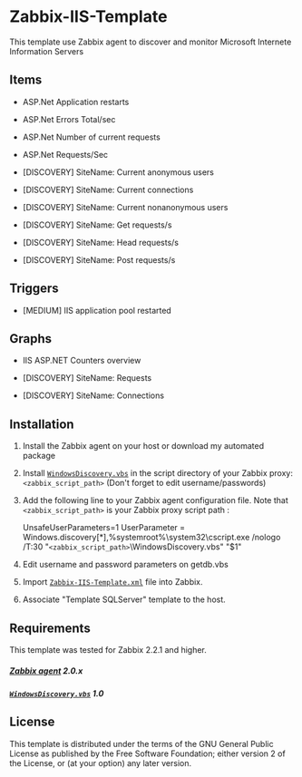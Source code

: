 Zabbix-IIS-Template
=================

This template use Zabbix agent to discover and monitor Microsoft Internete Information Servers

Items
-----

  *  ASP.Net Application restarts
  *  ASP.Net Errors Total/sec
  *  ASP.Net Number of current requests
  *  ASP.Net Requests/Sec
  
  *  [DISCOVERY] SiteName: Current anonymous users
  *  [DISCOVERY] SiteName: Current connections
  *  [DISCOVERY] SiteName: Current nonanonymous users
  *  [DISCOVERY] SiteName: Get requests/s
  *  [DISCOVERY] SiteName: Head requests/s
  *  [DISCOVERY] SiteName: Post requests/s

Triggers
--------

  *  [MEDIUM] IIS application pool restarted

Graphs
------

  *  IIS ASP.NET Counters overview 

  *  [DISCOVERY] SiteName: Requests
  *  [DISCOVERY] SiteName: Connections

Installation
------------

1. Install the Zabbix agent on your host or download my automated package
2. Install [`WindowsDiscovery.vbs`](https://github.com/gcaracuel/Zabbix_Templates/blob/master/Windows%20Systems/WindowsDiscovery.vbs)  in the script directory of your Zabbix proxy: `<zabbix_script_path>`  (Don't forget to edit username/passwords)
3. Add the following line to your Zabbix agent configuration file. Note that `<zabbix_script_path>` is your Zabbix proxy script path :

    UnsafeUserParameters=1
    UserParameter = Windows.discovery[*],%systemroot%\system32\cscript.exe /nologo /T:30 "`<zabbix_script_path>`\WindowsDiscovery.vbs" "$1"

4. Edit username and password parameters on getdb.vbs
5. Import [`Zabbix-IIS-Template.xml`](https://github.com/gcaracuel/Zabbix_Templates/blob/master/Windows%20Systems/Internet%20Information%20Services/Zabbix-IIS-Template.xml) file into Zabbix.
6. Associate "Template SQLServer" template to the host.


Requirements
------------

This template was tested for Zabbix 2.2.1 and higher.

##### [Zabbix agent](http://www.zabbix.com) 2.0.x
##### [`WindowsDiscovery.vbs`](https://github.com/gcaracuel/Zabbix_Templates/blob/master/Windows%20Systems/WindowsDiscovery.vbs) 1.0

License
-------

This template is distributed under the terms of the GNU General Public License as published by the Free Software Foundation; either version 2 of the  License, or (at your option) any later version.